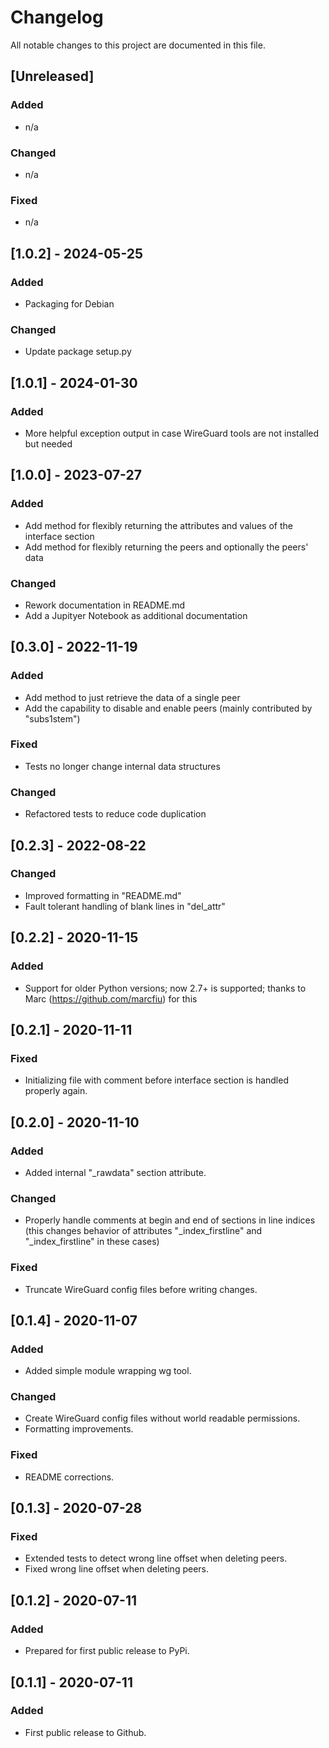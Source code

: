 # Changelog

All notable changes to this project are documented in this file.

## [Unreleased]

### Added

- n/a

### Changed

- n/a

### Fixed

- n/a

## [1.0.2] - 2024-05-25

### Added

- Packaging for Debian

### Changed

- Update package setup.py

## [1.0.1] - 2024-01-30

### Added

- More helpful exception output in case WireGuard tools are not installed but needed

## [1.0.0] - 2023-07-27

### Added

- Add method for flexibly returning the attributes and values of the interface section
- Add method for flexibly returning the peers and optionally the peers' data

### Changed

- Rework documentation in README.md
- Add a Jupityer Notebook as additional documentation

## [0.3.0] - 2022-11-19

### Added

- Add method to just retrieve the data of a single peer
- Add the capability to disable and enable peers (mainly contributed by "subs1stem")

### Fixed

- Tests no longer change internal data structures

### Changed

- Refactored tests to reduce code duplication

## [0.2.3] - 2022-08-22

### Changed

- Improved formatting in "README.md"
- Fault tolerant handling of blank lines in "del_attr"

## [0.2.2] - 2020-11-15

### Added

- Support for older Python versions; now 2.7+ is supported; thanks to Marc (https://github.com/marcfiu) for this

## [0.2.1] - 2020-11-11

### Fixed

- Initializing file with comment before interface section is handled properly again.

## [0.2.0] - 2020-11-10

### Added

- Added internal "_rawdata" section attribute.

### Changed

- Properly handle comments at begin and end of sections in line indices (this changes behavior of attributes "_index_firstline" and "_index_firstline" in these cases)

### Fixed

- Truncate WireGuard config files before writing changes.

## [0.1.4] - 2020-11-07

### Added

- Added simple module wrapping wg tool.

### Changed

- Create WireGuard config files without world readable permissions.
- Formatting improvements.

### Fixed

- README corrections.

## [0.1.3] - 2020-07-28

### Fixed

- Extended tests to detect wrong line offset when deleting peers.
- Fixed wrong line offset when deleting peers.

## [0.1.2] - 2020-07-11

### Added

- Prepared for first public release to PyPi.

## [0.1.1] - 2020-07-11

### Added

- First public release to Github.
